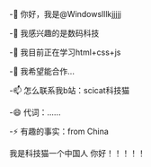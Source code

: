 -👋 你好，我是@Windowslllkjjjjj

-👀 我感兴趣的是数码科技

-🌱 我目前正在学习html+css+js

-💞️ 我希望能合作...

-📫 怎么联系我b站：scicat科技猫

-😄 代词：......

-⚡ 有趣的事实：from China


<!---
Windowslllllkjjjj/Windowslllllkjjjj是a ✨ special ✨ 存储库，因为它的“README.md”(此文件)出现在您的GitHub配置文件中。
您可以单击“预览”链接查看所做的更改。
--->

我是科技猫一个中国人
你好！！！！！
